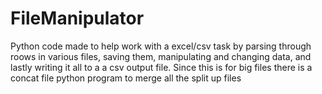 # FileManipulator
Python code made to help work with a excel/csv task by parsing through roows in various files, saving them, manipulating and changing data, and lastly writing it all to a 
a csv output file. Since this is for big files there is a concat file python program to merge all the split up files 
